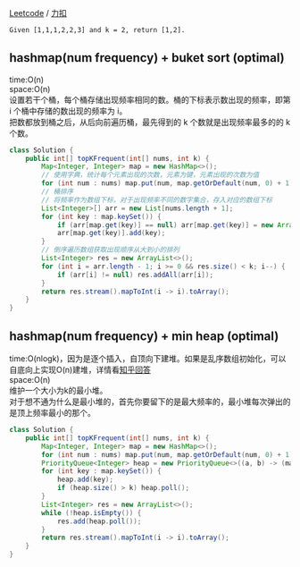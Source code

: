 [Leetcode](https://leetcode.com/problems/top-k-frequent-elements/description/) / [力扣](https://leetcode-cn.com/problems/top-k-frequent-elements/description/)

```html
Given [1,1,1,2,2,3] and k = 2, return [1,2].
```

## hashmap(num frequency) + buket sort (optimal)
time:O(n)\
space:O(n)\
设置若干个桶，每个桶存储出现频率相同的数。桶的下标表示数出现的频率，即第 i 个桶中存储的数出现的频率为 i。\
把数都放到桶之后，从后向前遍历桶，最先得到的 k 个数就是出现频率最多的的 k 个数。
```java
class Solution {
    public int[] topKFrequent(int[] nums, int k) {
        Map<Integer, Integer> map = new HashMap<>();
        // 使用字典，统计每个元素出现的次数，元素为键，元素出现的次数为值
        for (int num : nums) map.put(num, map.getOrDefault(num, 0) + 1);
        // 桶排序
        // 将频率作为数组下标，对于出现频率不同的数字集合，存入对应的数组下标
        List<Integer>[] arr = new List[nums.length + 1];
        for (int key : map.keySet()) {
            if (arr[map.get(key)] == null) arr[map.get(key)] = new ArrayList<>();
            arr[map.get(key)].add(key);
        }
        // 倒序遍历数组获取出现顺序从大到小的排列
        List<Integer> res = new ArrayList<>();
        for (int i = arr.length - 1; i >= 0 && res.size() < k; i--) {
            if (arr[i] != null) res.addAll(arr[i]);
        }
        return res.stream().mapToInt(i -> i).toArray();
    }
}
```

## hashmap(num frequency) + min heap (optimal)
time:O(nlogk)，因为是逐个插入，自顶向下建堆。如果是乱序数组初始化，可以自底向上实现O(n)建堆，详情看[知乎回答](https://www.zhihu.com/question/264693363)\
space:O(n)\
维护一个大小为k的最小堆。\
对于想不通为什么是最小堆的，首先你要留下的是最大频率的，最小堆每次弹出的是顶上频率最小的那个。
```java
class Solution {
    public int[] topKFrequent(int[] nums, int k) {
        Map<Integer, Integer> map = new HashMap<>();
        for (int num : nums) map.put(num, map.getOrDefault(num, 0) + 1);
        PriorityQueue<Integer> heap = new PriorityQueue<>((a, b) -> (map.get(a) - map.get(b)));
        for (int key : map.keySet()) {
            heap.add(key);
            if (heap.size() > k) heap.poll();
        }
        List<Integer> res = new ArrayList<>();
        while (!heap.isEmpty()) {
            res.add(heap.poll());
        }
        return res.stream().mapToInt(i -> i).toArray();
    }
}
```
